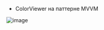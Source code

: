  - ColorViewer на паттерне MVVM

![image](https://github.com/DaniilSob2004/ColorViewer_MVVM/assets/106149184/9b9718fa-cb91-49b6-acf1-fdff1b1a3c30)
